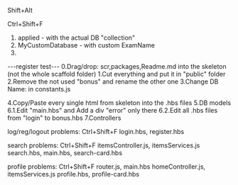 


Shift+Alt









Ctrl+Shift+F
1. applied           - with the actual DB "collection"
2. MyCustomDatabase     - with custom ExamName
3. 


---register test---
0.Drag/drop: scr,packages,Readme.md   into the skeleton (not the whole scaffold folder)
1.Cut everything and put it in "public" folder
2.Remove the not used "bonus" and rename the other one
3.Change DB Name: in constants.js

4.Copy/Paste every single html from skeleton into the .hbs files
5.DB models
6.1.Edit "main.hbs" and Add a div "error" only there
6.2.Edit all .hbs files from "login" to bonus.hbs
7.Controllers


log/reg/logout problems: Ctrl+Shift+F
login.hbs, register.hbs

search problems: Ctrl+Shift+F
itemsController.js, itemsServices.js
search.hbs, main.hbs, search-card.hbs

profile problems: Ctrl+Shift+F
router.js, main.hbs 
homeController.js, itemsServices.js
profile.hbs, profile-card.hbs